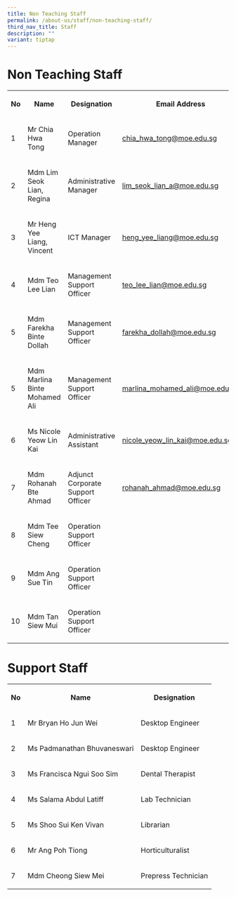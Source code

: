 ```yaml
---
title: Non Teaching Staff
permalink: /about-us/staff/non-teaching-staff/
third_nav_title: Staff
description: ""
variant: tiptap
---
```

<h1><strong>Non Teaching Staff</strong></h1>
<table style="minWidth: 100px">
<colgroup>
<col>
<col>
<col>
<col>
</colgroup>
<tbody>
<tr>
<th rowspan="1" colspan="1">
<p>No</p>
</th>
<th rowspan="1" colspan="1">
<p>Name</p>
</th>
<th rowspan="1" colspan="1">
<p>Designation</p>
</th>
<th rowspan="1" colspan="1">
<p>Email Address</p>
</th>
</tr>
<tr>
<td rowspan="1" colspan="1">
<p>1</p>
</td>
<td rowspan="1" colspan="1">
<p>Mr Chia Hwa Tong</p>
</td>
<td rowspan="1" colspan="1">
<p>Operation Manager</p>
</td>
<td rowspan="1" colspan="1">
<p><a href="mailto:chia_hwa_tong@moe.edu.sg" rel="noopener noreferrer nofollow" target="_blank">chia_hwa_tong@moe.edu.sg</a>
</p>
</td>
</tr>
<tr>
<td rowspan="1" colspan="1">
<p>2</p>
</td>
<td rowspan="1" colspan="1">
<p>Mdm Lim Seok Lian, Regina</p>
</td>
<td rowspan="1" colspan="1">
<p>Administrative Manager</p>
</td>
<td rowspan="1" colspan="1">
<p><a href="mailto:lim_seok_lian_a@moe.edu.sg" rel="noopener noreferrer nofollow" target="_blank">lim_seok_lian_a@moe.edu.sg</a>
</p>
</td>
</tr>
<tr>
<td rowspan="1" colspan="1">
<p>3</p>
</td>
<td rowspan="1" colspan="1">
<p>Mr Heng Yee Liang, Vincent</p>
</td>
<td rowspan="1" colspan="1">
<p>ICT Manager</p>
</td>
<td rowspan="1" colspan="1">
<p><a href="mailto:heng_yee_liang@moe.edu.sg" rel="noopener noreferrer nofollow" target="_blank">heng_yee_liang@moe.edu.sg</a>
</p>
</td>
</tr>
<tr>
<td rowspan="1" colspan="1">
<p>4</p>
</td>
<td rowspan="1" colspan="1">
<p>Mdm Teo Lee Lian</p>
</td>
<td rowspan="1" colspan="1">
<p>Management Support Officer</p>
</td>
<td rowspan="1" colspan="1">
<p><a href="mailto:teo_lee_lian@moe.edu.sg" rel="noopener noreferrer nofollow" target="_blank">teo_lee_lian@moe.edu.sg</a>
</p>
</td>
</tr>
<tr>
<td rowspan="1" colspan="1">
<p>5</p>
</td>
<td rowspan="1" colspan="1">
<p>Mdm Farekha Binte Dollah</p>
</td>
<td rowspan="1" colspan="1">
<p>Management Support Officer</p>
</td>
<td rowspan="1" colspan="1">
<p><a href="mailto:farekha_dollah@moe.edu.sg" rel="noopener noreferrer nofollow" target="_blank">farekha_dollah@moe.edu.sg</a>
</p>
</td>
</tr>
<tr>
<td rowspan="1" colspan="1">
<p>5</p>
</td>
<td rowspan="1" colspan="1">
<p>Mdm Marlina Binte Mohamed Ali</p>
</td>
<td rowspan="1" colspan="1">
<p>Management Support Officer</p>
</td>
<td rowspan="1" colspan="1">
<p><a href="mailto:marlina_mohamed_ali@moe.edu.sg" rel="noopener noreferrer nofollow" target="_blank">marlina_mohamed_ali@moe.edu.sg</a>
</p>
</td>
</tr>
<tr>
<td rowspan="1" colspan="1">
<p>6</p>
</td>
<td rowspan="1" colspan="1">
<p>Ms Nicole Yeow Lin Kai</p>
</td>
<td rowspan="1" colspan="1">
<p>Administrative Assistant</p>
</td>
<td rowspan="1" colspan="1">
<p><a href="mailto:nicole_yeow_lin_kai@moe.edu.sg" rel="noopener noreferrer nofollow" target="_blank">nicole_yeow_lin_kai@moe.edu.sg</a>
</p>
</td>
</tr>
<tr>
<td rowspan="1" colspan="1">
<p>7</p>
</td>
<td rowspan="1" colspan="1">
<p>Mdm Rohanah Bte Ahmad</p>
</td>
<td rowspan="1" colspan="1">
<p>Adjunct Corporate Support Officer</p>
</td>
<td rowspan="1" colspan="1">
<p><a href="mailto:rohanah_ahmad@moe.edu.sg" rel="noopener noreferrer nofollow" target="_blank">rohanah_ahmad@moe.edu.sg</a>
</p>
</td>
</tr>
<tr>
<td rowspan="1" colspan="1">
<p>8</p>
</td>
<td rowspan="1" colspan="1">
<p>Mdm Tee Siew Cheng</p>
</td>
<td rowspan="1" colspan="1">
<p>Operation Support Officer</p>
</td>
<td rowspan="1" colspan="1">
<p></p>
</td>
</tr>
<tr>
<td rowspan="1" colspan="1">
<p>9</p>
</td>
<td rowspan="1" colspan="1">
<p>Mdm Ang Sue Tin</p>
</td>
<td rowspan="1" colspan="1">
<p>Operation Support Officer</p>
</td>
<td rowspan="1" colspan="1">
<p></p>
</td>
</tr>
<tr>
<td rowspan="1" colspan="1">
<p>10</p>
</td>
<td rowspan="1" colspan="1">
<p>Mdm Tan Siew Mui</p>
</td>
<td rowspan="1" colspan="1">
<p>Operation Support Officer</p>
</td>
<td rowspan="1" colspan="1">
<p></p>
</td>
</tr>
</tbody>
</table>
<h1><strong>Support Staff</strong></h1>
<table style="minWidth: 75px">
<colgroup>
<col>
<col>
<col>
</colgroup>
<tbody>
<tr>
<th rowspan="1" colspan="1">
<p>No</p>
</th>
<th rowspan="1" colspan="1">
<p>Name</p>
</th>
<th rowspan="1" colspan="1">
<p>Designation</p>
</th>
</tr>
<tr>
<td rowspan="1" colspan="1">
<p>1</p>
</td>
<td rowspan="1" colspan="1">
<p>Mr Bryan Ho Jun Wei</p>
</td>
<td rowspan="1" colspan="1">
<p>Desktop Engineer</p>
</td>
</tr>
<tr>
<td rowspan="1" colspan="1">
<p>2</p>
</td>
<td rowspan="1" colspan="1">
<p>Ms Padmanathan Bhuvaneswari</p>
</td>
<td rowspan="1" colspan="1">
<p>Desktop Engineer</p>
</td>
</tr>
<tr>
<td rowspan="1" colspan="1">
<p>3</p>
</td>
<td rowspan="1" colspan="1">
<p>Ms Francisca Ngui Soo Sim</p>
</td>
<td rowspan="1" colspan="1">
<p>Dental Therapist</p>
</td>
</tr>
<tr>
<td rowspan="1" colspan="1">
<p>4</p>
</td>
<td rowspan="1" colspan="1">
<p>Ms Salama Abdul Latiff</p>
</td>
<td rowspan="1" colspan="1">
<p>Lab Technician</p>
</td>
</tr>
<tr>
<td rowspan="1" colspan="1">
<p>5</p>
</td>
<td rowspan="1" colspan="1">
<p>Ms Shoo Sui Ken Vivan</p>
</td>
<td rowspan="1" colspan="1">
<p>Librarian</p>
</td>
</tr>
<tr>
<td rowspan="1" colspan="1">
<p>6</p>
</td>
<td rowspan="1" colspan="1">
<p>Mr Ang Poh Tiong</p>
</td>
<td rowspan="1" colspan="1">
<p>Horticulturalist</p>
</td>
</tr>
<tr>
<td rowspan="1" colspan="1">
<p>7</p>
</td>
<td rowspan="1" colspan="1">
<p>Mdm Cheong Siew Mei</p>
</td>
<td rowspan="1" colspan="1">
<p>Prepress Technician</p>
</td>
</tr>
</tbody>
</table>
<p></p>
